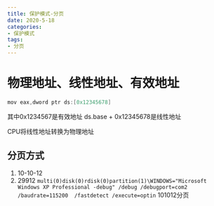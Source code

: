 ```yaml
---
title: 保护模式-分页
date: 2020-5-18
categories: 
- 保护模式
tags: 
- 分页
---
```


# 物理地址、线性地址、有效地址

```c
mov eax,dword ptr ds:[0x12345678]
```
其中0x1234567是有效地址
ds.base + 0x12345678是线性地址

CPU将线性地址转换为物理地址

## 分页方式
1. 10-10-12
2. 29912
`multi(0)disk(0)rdisk(0)partition(1)\WINDOWS="Microsoft Windows XP Professional -debug" /debug /debugport=com2 /baudrate=115200  /fastdetect /execute=optin` 101012分页